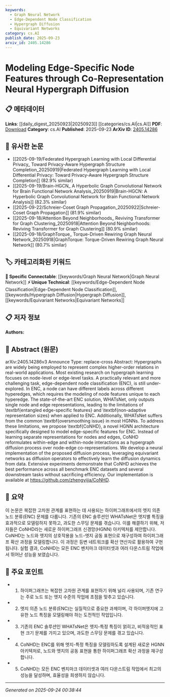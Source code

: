 ```yaml
---
keywords:
  - Graph Neural Network
  - Edge-Dependent Node Classification
  - Hypergraph Diffusion
  - Equivariant Networks
category: cs.AI
publish_date: 2025-09-23
arxiv_id: 2405.14286
---
```


<!-- KEYWORD_LINKING_METADATA:
{
  "processed_timestamp": "2025-09-24T00:38:44.011197",
  "vocabulary_version": "1.0",
  "selected_keywords": [
    "Graph Neural Network",
    "Edge-Dependent Node Classification",
    "Hypergraph Diffusion",
    "Equivariant Networks"
  ],
  "rejected_keywords": [],
  "similarity_scores": {
    "Graph Neural Network": 0.85,
    "Edge-Dependent Node Classification": 0.8,
    "Hypergraph Diffusion": 0.75,
    "Equivariant Networks": 0.78
  },
  "extraction_method": "AI_prompt_based",
  "budget_applied": true,
  "candidates_json": {
    "candidates": [
      {
        "surface": "Hypergraph Neural Network",
        "canonical": "Graph Neural Network",
        "aliases": [
          "HGNN"
        ],
        "category": "specific_connectable",
        "rationale": "The paper discusses a novel architecture for hypergraph neural networks, which are a specific type of graph neural network.",
        "novelty_score": 0.55,
        "connectivity_score": 0.9,
        "specificity_score": 0.8,
        "link_intent_score": 0.85
      },
      {
        "surface": "Edge-Dependent Node Classification",
        "canonical": "Edge-Dependent Node Classification",
        "aliases": [
          "ENC"
        ],
        "category": "unique_technical",
        "rationale": "ENC is a specific task within hypergraph learning that requires unique modeling approaches, making it a unique technical concept.",
        "novelty_score": 0.75,
        "connectivity_score": 0.65,
        "specificity_score": 0.85,
        "link_intent_score": 0.8
      },
      {
        "surface": "Hypergraph Diffusion",
        "canonical": "Hypergraph Diffusion",
        "aliases": [],
        "category": "unique_technical",
        "rationale": "Hypergraph diffusion is a novel process described in the paper, crucial for understanding the proposed method.",
        "novelty_score": 0.7,
        "connectivity_score": 0.6,
        "specificity_score": 0.8,
        "link_intent_score": 0.75
      },
      {
        "surface": "Equivariant Networks",
        "canonical": "Equivariant Networks",
        "aliases": [],
        "category": "unique_technical",
        "rationale": "Equivariant networks are used as diffusion operators in the proposed method, highlighting their technical importance.",
        "novelty_score": 0.65,
        "connectivity_score": 0.7,
        "specificity_score": 0.75,
        "link_intent_score": 0.78
      }
    ],
    "ban_list_suggestions": [
      "oversmoothing issue",
      "non-adaptive representation sizes"
    ]
  },
  "decisions": [
    {
      "candidate_surface": "Hypergraph Neural Network",
      "resolved_canonical": "Graph Neural Network",
      "decision": "linked",
      "scores": {
        "novelty": 0.55,
        "connectivity": 0.9,
        "specificity": 0.8,
        "link_intent": 0.85
      }
    },
    {
      "candidate_surface": "Edge-Dependent Node Classification",
      "resolved_canonical": "Edge-Dependent Node Classification",
      "decision": "linked",
      "scores": {
        "novelty": 0.75,
        "connectivity": 0.65,
        "specificity": 0.85,
        "link_intent": 0.8
      }
    },
    {
      "candidate_surface": "Hypergraph Diffusion",
      "resolved_canonical": "Hypergraph Diffusion",
      "decision": "linked",
      "scores": {
        "novelty": 0.7,
        "connectivity": 0.6,
        "specificity": 0.8,
        "link_intent": 0.75
      }
    },
    {
      "candidate_surface": "Equivariant Networks",
      "resolved_canonical": "Equivariant Networks",
      "decision": "linked",
      "scores": {
        "novelty": 0.65,
        "connectivity": 0.7,
        "specificity": 0.75,
        "link_intent": 0.78
      }
    }
  ]
}
-->

# Modeling Edge-Specific Node Features through Co-Representation Neural Hypergraph Diffusion

## 📋 메타데이터

**Links**: [[daily_digest_20250923|20250923]] [[categories/cs.AI|cs.AI]]
**PDF**: [Download](https://arxiv.org/pdf/2405.14286.pdf)
**Category**: cs.AI
**Published**: 2025-09-23
**ArXiv ID**: [2405.14286](https://arxiv.org/abs/2405.14286)

## 🔗 유사한 논문
- [[2025-09-19/Federated Hypergraph Learning with Local Differential Privacy_ Toward Privacy-Aware Hypergraph Structure Completion_20250919|Federated Hypergraph Learning with Local Differential Privacy: Toward Privacy-Aware Hypergraph Structure Completion]] (82.9% similar)
- [[2025-09-19/Brain-HGCN_ A Hyperbolic Graph Convolutional Network for Brain Functional Network Analysis_20250919|Brain-HGCN: A Hyperbolic Graph Convolutional Network for Brain Functional Network Analysis]] (82.3% similar)
- [[2025-09-22/Schreier-Coset Graph Propagation_20250922|Schreier-Coset Graph Propagation]] (81.9% similar)
- [[2025-09-18/Attention Beyond Neighborhoods_ Reviving Transformer for Graph Clustering_20250918|Attention Beyond Neighborhoods: Reviving Transformer for Graph Clustering]] (80.9% similar)
- [[2025-09-18/GraphTorque_ Torque-Driven Rewiring Graph Neural Network_20250918|GraphTorque: Torque-Driven Rewiring Graph Neural Network]] (80.7% similar)

## 🏷️ 카테고리화된 키워드
**🔗 Specific Connectable**: [[keywords/Graph Neural Network|Graph Neural Network]]
**⚡ Unique Technical**: [[keywords/Edge-Dependent Node Classification|Edge-Dependent Node Classification]], [[keywords/Hypergraph Diffusion|Hypergraph Diffusion]], [[keywords/Equivariant Networks|Equivariant Networks]]

## 📋 저자 정보

**Authors:** 

## 📄 Abstract (원문)

arXiv:2405.14286v3 Announce Type: replace-cross 
Abstract: Hypergraphs are widely being employed to represent complex higher-order relations in real-world applications. Most existing research on hypergraph learning focuses on node-level or edge-level tasks. A practically relevant and more challenging task, edge-dependent node classification (ENC), is still under-explored. In ENC, a node can have different labels across different hyperedges, which requires the modeling of node features unique to each hyperedge. The state-of-the-art ENC solution, WHATsNet, only outputs single node and edge representations, leading to the limitations of \textbf{entangled edge-specific features} and \textbf{non-adaptive representation sizes} when applied to ENC. Additionally, WHATsNet suffers from the common \textbf{oversmoothing issue} in most HGNNs. To address these limitations, we propose \textbf{CoNHD}, a novel HGNN architecture specifically designed to model edge-specific features for ENC. Instead of learning separate representations for nodes and edges, CoNHD reformulates within-edge and within-node interactions as a hypergraph diffusion process over node-edge co-representations. We develop a neural implementation of the proposed diffusion process, leveraging equivariant networks as diffusion operators to effectively learn the diffusion dynamics from data. Extensive experiments demonstrate that CoNHD achieves the best performance across all benchmark ENC datasets and several downstream tasks without sacrificing efficiency. Our implementation is available at https://github.com/zhengyijia/CoNHD.

## 📝 요약

이 논문은 복잡한 고차원 관계를 표현하는 데 사용되는 하이퍼그래프에서의 엣지 의존 노드 분류(ENC) 문제를 다룹니다. 기존의 ENC 솔루션인 WHATsNet은 엣지별 특징을 효과적으로 모델링하지 못하고, 과도한 스무딩 문제를 겪습니다. 이를 해결하기 위해, 저자들은 CoNHD라는 새로운 하이퍼그래프 신경망(HGNN) 아키텍처를 제안합니다. CoNHD는 노드와 엣지의 상호작용을 노드-엣지 공동 표현으로 재구성하여 하이퍼그래프 확산 과정을 모델링합니다. 이 과정은 등변 네트워크를 확산 연산자로 활용하여 구현됩니다. 실험 결과, CoNHD는 모든 ENC 벤치마크 데이터셋과 여러 다운스트림 작업에서 뛰어난 성능을 보였습니다.

## 🎯 주요 포인트

- 1. 하이퍼그래프는 복잡한 고차원 관계를 표현하기 위해 널리 사용되며, 기존 연구는 주로 노드 또는 엣지 수준의 작업에 초점을 맞추고 있습니다.
- 2. 엣지 의존 노드 분류(ENC)는 실질적으로 중요한 과제이며, 각 하이퍼엣지에 고유한 노드 특징을 모델링해야 하는 도전적인 작업입니다.
- 3. 기존의 ENC 솔루션인 WHATsNet은 엣지-특정 특징이 얽히고, 비적응적인 표현 크기 문제를 가지고 있으며, 과도한 스무딩 문제를 겪고 있습니다.
- 4. CoNHD는 ENC를 위해 엣지-특정 특징을 모델링하도록 설계된 새로운 HGNN 아키텍처로, 노드와 엣지의 공동 표현을 통한 하이퍼그래프 확산 과정을 재구성합니다.
- 5. CoNHD는 모든 ENC 벤치마크 데이터셋과 여러 다운스트림 작업에서 최고의 성능을 달성하며, 효율성을 희생하지 않습니다.


---

*Generated on 2025-09-24 00:38:44*